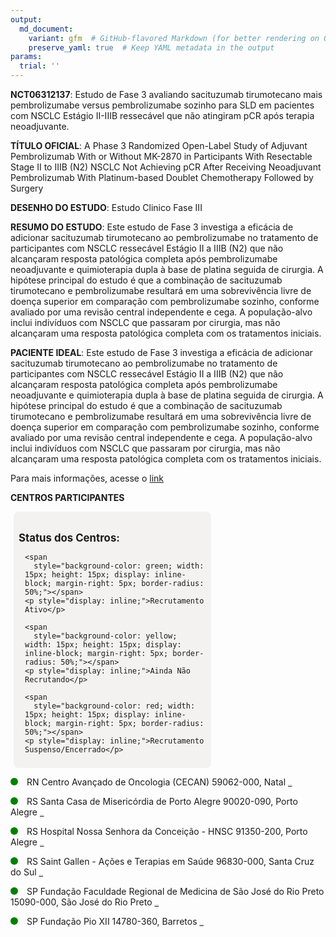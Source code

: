 ```yaml
---
output: 
  md_document:
    variant: gfm  # GitHub-flavored Markdown (for better rendering on GitHub)
    preserve_yaml: true  # Keep YAML metadata in the output
params:
  trial: ''
---
```


**NCT06312137**: Estudo de Fase 3 avaliando sacituzumab tirumotecano
mais pembrolizumabe versus pembrolizumabe sozinho para SLD em pacientes
com NSCLC Estágio II-IIIB ressecável que não atingiram pCR após terapia
neoadjuvante.

**TÍTULO OFICIAL**: A Phase 3 Randomized Open-Label Study of Adjuvant
Pembrolizumab With or Without MK-2870 in Participants With Resectable
Stage II to IIIB (N2) NSCLC Not Achieving pCR After Receiving
Neoadjuvant Pembrolizumab With Platinum-based Doublet Chemotherapy
Followed by Surgery

**DESENHO DO ESTUDO**: Estudo Clinico Fase III

**RESUMO DO ESTUDO**: Este estudo de Fase 3 investiga a eficácia de
adicionar sacituzumab tirumotecano ao pembrolizumabe no tratamento de
participantes com NSCLC ressecável Estágio II a IIIB (N2) que não
alcançaram resposta patológica completa após pembrolizumabe neoadjuvante
e quimioterapia dupla à base de platina seguida de cirurgia. A hipótese
principal do estudo é que a combinação de sacituzumab tirumotecano e
pembrolizumabe resultará em uma sobrevivência livre de doença superior
em comparação com pembrolizumabe sozinho, conforme avaliado por uma
revisão central independente e cega. A população-alvo inclui indivíduos
com NSCLC que passaram por cirurgia, mas não alcançaram uma resposta
patológica completa com os tratamentos iniciais.

**PACIENTE IDEAL**: Este estudo de Fase 3 investiga a eficácia de
adicionar sacituzumab tirumotecano ao pembrolizumabe no tratamento de
participantes com NSCLC ressecável Estágio II a IIIB (N2) que não
alcançaram resposta patológica completa após pembrolizumabe neoadjuvante
e quimioterapia dupla à base de platina seguida de cirurgia. A hipótese
principal do estudo é que a combinação de sacituzumab tirumotecano e
pembrolizumabe resultará em uma sobrevivência livre de doença superior
em comparação com pembrolizumabe sozinho, conforme avaliado por uma
revisão central independente e cega. A população-alvo inclui indivíduos
com NSCLC que passaram por cirurgia, mas não alcançaram uma resposta
patológica completa com os tratamentos iniciais.

Para mais informações, acesse o
[link](https://clinicaltrials.gov/ct2/show/NCT06312137)

**CENTROS PARTICIPANTES**

<div style="margin-bottom: 8px; margin-left: 5px; padding: 8px; max-width: 300px; background-color: #f3f2f1; border-radius: 8px;">

<h4 style="font-size: 1.2em; font-weight: bold; margin-bottom: 10px;">
Status dos Centros:
</h4>

<div style="margin-left: 10px;">

    <span 
      style="background-color: green; width: 15px; height: 15px; display: inline-block; margin-right: 5px; border-radius: 50%;"></span>
    <p style="display: inline;">Recrutamento Ativo</p>

</div>

<div style="margin-left: 10px;">

    <span 
      style="background-color: yellow; width: 15px; height: 15px; display: inline-block; margin-right: 5px; border-radius: 50%;"></span>
    <p style="display: inline;">Ainda Não Recrutando</p>

</div>

<div style="margin-left: 10px;">

    <span 
      style="background-color: red; width: 15px; height: 15px; display: inline-block; margin-right: 5px; border-radius: 50%;"></span>
    <p style="display: inline;">Recrutamento Suspenso/Encerrado</p>

</div>

</div>

<span style="display: inline-block; width: 12px; height: 12px; border-radius: 50%; margin-right: 10px; padding-bottom: 0px; background-color: green;"></span>
RN Centro Avançado de Oncologia (CECAN) 59062-000, Natal
<span style="color: #2E4A7F; text-decoration: none; font-weight: 500; font-size: 0.8">[REPORTAR
ERRO](https://flazar.shinyapps.io/formsapp?study_nct_id=NCT06312137&location_id=LIGANORTERIOGRANDENSECONTRAOCANCERSITE0301NATALRIOGRANDEDONORTE59062000BRAZIL&location_full_name=Centro%20Avan%C3%A7ado%20de%20Oncologia%20%28CECAN%29%2C%2059062-000%2C%20Natal&form_type=Reportar%20Erro)</span>

<span style="display: inline-block; width: 12px; height: 12px; border-radius: 50%; margin-right: 10px; padding-bottom: 0px; background-color: green;"></span>
RS Santa Casa de Misericórdia de Porto Alegre 90020-090, Porto Alegre
<span style="color: #2E4A7F; text-decoration: none; font-weight: 500; font-size: 0.8">[REPORTAR
ERRO](https://flazar.shinyapps.io/formsapp?study_nct_id=NCT06312137&location_id=IRMANDADEDASANTACASADEMISERICORDIADEPORTOALEGRESITE0303PORTOALEGRERIOGRANDEDOSUL90020090BRAZIL&location_full_name=Santa%20Casa%20de%20Miseric%C3%B3rdia%20de%20Porto%20Alegre%2C%2090020-090%2C%20Porto%20Alegre&form_type=Reportar%20Erro)</span>

<span style="display: inline-block; width: 12px; height: 12px; border-radius: 50%; margin-right: 10px; padding-bottom: 0px; background-color: green;"></span>
RS Hospital Nossa Senhora da Conceição - HNSC 91350-200, Porto Alegre
<span style="color: #2E4A7F; text-decoration: none; font-weight: 500; font-size: 0.8">[REPORTAR
ERRO](https://flazar.shinyapps.io/formsapp?study_nct_id=NCT06312137&location_id=HOSPITALNOSSASENHORADACONCEICAOSITE0302PORTOALEGRERIOGRANDEDOSUL91350200BRAZIL&location_full_name=Hospital%20Nossa%20Senhora%20da%20Concei%C3%A7%C3%A3o%20-%20HNSC%2C%2091350-200%2C%20Porto%20Alegre&form_type=Reportar%20Erro)</span>

<span style="display: inline-block; width: 12px; height: 12px; border-radius: 50%; margin-right: 10px; padding-bottom: 0px; background-color: green;"></span>
RS Saint Gallen - Ações e Terapias em Saúde 96830-000, Santa Cruz do Sul
<span style="color: #2E4A7F; text-decoration: none; font-weight: 500; font-size: 0.8">[REPORTAR
ERRO](https://flazar.shinyapps.io/formsapp?study_nct_id=NCT06312137&location_id=INSTITUTODEONCOLOGIASAINTGALLENSITE0319SANTACRUZDOSULRIOGRANDEDOSUL96830180BRAZIL&location_full_name=Saint%20Gallen%20-%20A%C3%A7%C3%B5es%20e%20Terapias%20em%20Sa%C3%BAde%2C%2096830-000%2C%20Santa%20Cruz%20do%20Sul&form_type=Reportar%20Erro)</span>

<span style="display: inline-block; width: 12px; height: 12px; border-radius: 50%; margin-right: 10px; padding-bottom: 0px; background-color: green;"></span>
SP Fundação Faculdade Regional de Medicina de São José do Rio Preto
15090-000, São José do Rio Preto
<span style="color: #2E4A7F; text-decoration: none; font-weight: 500; font-size: 0.8">[REPORTAR
ERRO](https://flazar.shinyapps.io/formsapp?study_nct_id=NCT06312137&location_id=FUNDACAOFACULDADEREGIONALDEMEDICINADESAOJOSEDORIOPRETOSITE0313SAOJOSEDORIOPRETOSAOPAULO15090000BRAZIL&location_full_name=Funda%C3%A7%C3%A3o%20Faculdade%20Regional%20de%20Medicina%20de%20S%C3%A3o%20Jos%C3%A9%20do%20Rio%20Preto%2C%2015090-000%2C%20S%C3%A3o%20Jos%C3%A9%20do%20Rio%20Preto&form_type=Reportar%20Erro)</span>

<span style="display: inline-block; width: 12px; height: 12px; border-radius: 50%; margin-right: 10px; padding-bottom: 0px; background-color: green;"></span>
SP Fundação Pio XII 14780-360, Barretos
<span style="color: #2E4A7F; text-decoration: none; font-weight: 500; font-size: 0.8">[REPORTAR
ERRO](https://flazar.shinyapps.io/formsapp?study_nct_id=NCT06312137&location_id=FUNDACAOPIOXIIHOSPITALDECANCERDEBARRETOSSITE0304BARRETOSSAOPAULO14784400BRAZIL&location_full_name=Funda%C3%A7%C3%A3o%20Pio%20XII%2C%2014780-360%2C%20Barretos&form_type=Reportar%20Erro)</span>
